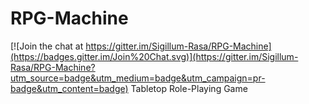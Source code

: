 # RPG-Machine

[![Join the chat at https://gitter.im/Sigillum-Rasa/RPG-Machine](https://badges.gitter.im/Join%20Chat.svg)](https://gitter.im/Sigillum-Rasa/RPG-Machine?utm_source=badge&utm_medium=badge&utm_campaign=pr-badge&utm_content=badge)
Tabletop Role-Playing Game
